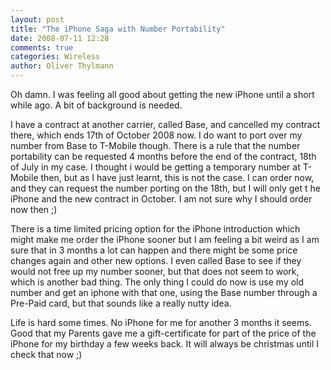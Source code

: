 ```yaml
---
layout: post
title: "The iPhone Saga with Number Portability"
date: 2008-07-11 12:28
comments: true
categories: Wireless
author: Oliver Thylmann
---
```







Oh damn. I was feeling all good about getting the new iPhone until a short while ago. A bit of background is needed.

I have a contract at another carrier, called Base, and cancelled my contract there, which ends 17th of October 2008 now. I do want to port over my number from Base to T-Mobile though. There is a rule that the number portability can be requested 4 months before the end of the contract, 18th of July in my case. I thought i would be getting a temporary number at T-Mobile then, but as I have just learnt, this is not the case. I can order now, and they can request the number porting on the 18th, but I will only get t he iPhone and the new contract in October. I am not sure why I should order now then ;)

There is a time limited pricing option for the iPhone introduction which might make me order the iPhone sooner but I am feeling a bit weird as I am sure that in 3 months a lot can happen and there might be some price changes again and other new options. I even called Base to see if they would not free up my number sooner, but that does not seem to work, which is another bad thing. The only thing I could do now is use my old number and get an iphone with that one, using the Base number through a Pre-Paid card, but that sounds like a really nutty idea.

Life is hard some times. No iPhone for me for another 3 months it seems. Good that my Parents gave me a gift-certificate for part of the price of the iPhone for my birthday a few weeks back. It will always be christmas until I check that now ;)


